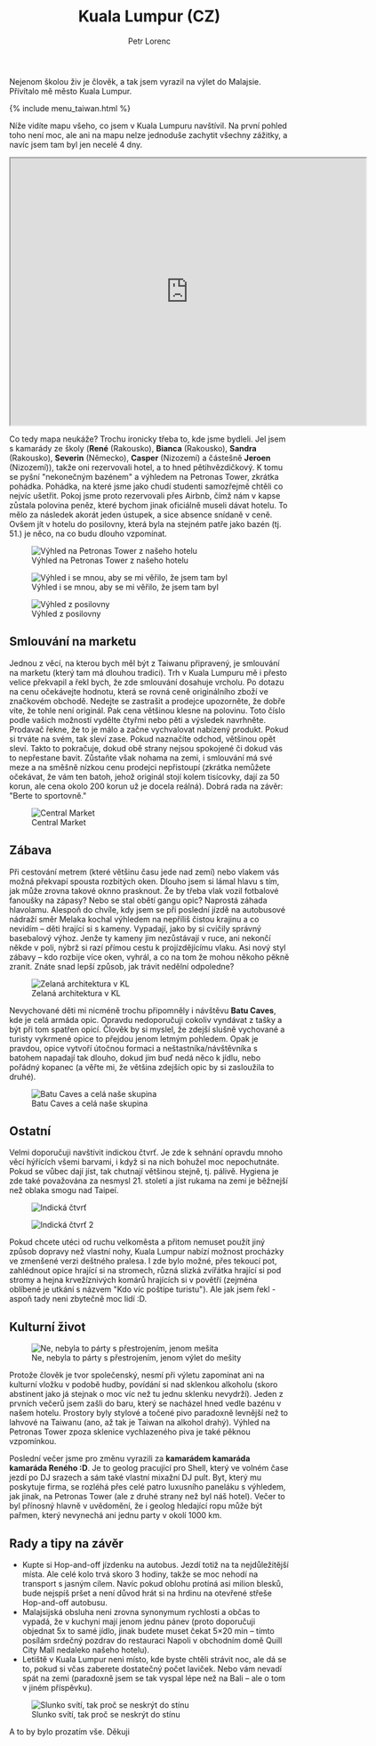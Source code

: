 ﻿---
layout: post
title: Kuala Lumpur (CZ)
description: Cestování po Kualu Lumpuru, Malajsie, zkušenosti a památky
author: Petr Lorenc
comments: true
---

Nejenom školou živ je člověk, a tak jsem vyrazil na výlet do Malajsie. Přívítalo mě město Kuala Lumpur.

{% include menu_taiwan.html %}

Níže vidíte mapu všeho, co jsem v Kuala Lumpuru navštívil. Na první pohled toho není moc, ale ani na mapu nelze jednoduše zachytit všechny zážitky, a navíc jsem tam byl jen necelé 4 dny. 

<iframe src="https://www.google.com/maps/d/u/0/embed?mid=1L-RregMPWPxi2EdyBWeduEQSJMOXdWcY" width="640" height="480"></iframe>

Co tedy mapa neukáže? Trochu ironicky třeba to, kde jsme bydleli. Jel jsem s kamarády ze školy (**René** (Rakousko), **Bianca** (Rakousko), **Sandra** (Rakousko), **Severin** (Německo), **Casper** (Nizozemí) a částešně **Jeroen** (Nizozemí)), takže oni rezervovali hotel, a to hned pětihvězdičkový. K tomu se pyšní "nekonečným bazénem" a výhledem na Petronas Tower, zkrátka pohádka. Pohádka, na které jsme jako chudí studenti samozřejmě chtěli co nejvíc ušetřit. Pokoj jsme proto rezervovali přes Airbnb, čímž nám v kapse zůstala polovina peněz, které bychom jinak oficiálně museli dávat hotelu. To mělo za následek akorát jeden ústupek, a sice absence snídaně v ceně. Ovšem jít v hotelu do posilovny, která byla na stejném patře jako bazén (tj. 51.) je něco, na co budu dlouho vzpomínat.

<figure class="inage">
  <img src="{{ site.baseurl }}/images/KL/01.JPG" alt="Výhled na Petronas Tower z našeho hotelu" title="Petronas Tower"/>
  <figcaption>Výhled na Petronas Tower z našeho hotelu</figcaption>
</figure>

<figure class="inage">
<img src="{{ site.baseurl }}/images/KL/02.JPG" alt="Výhled i se mnou, aby se mi věřilo, že jsem tam byl" title="Petronas Tower 2"/>
  <figcaption>Výhled i se mnou, aby se mi věřilo, že jsem tam byl</figcaption>
</figure>

<figure class="inage">
<img src="{{ site.baseurl }}/images/KL/08.jpg" alt="Výhled z posilovny" title="Petronas Tower 3"/>
  <figcaption>Výhled z posilovny</figcaption>
</figure>

## Smlouvání na marketu


Jednou z věcí, na kterou bych měl být z Taiwanu připravený, je smlouvání na marketu (který tam má dlouhou tradici). Trh v Kuala Lumpuru mě i přesto velice překvapil a řekl bych, že zde smlouvání dosahuje vrcholu. Po dotazu na cenu očekávejte hodnotu, která se rovná ceně originálního zboží ve značkovém obchodě. Nedejte se zastrašit a prodejce upozorněte, že dobře víte, že tohle není originál. Pak cena většinou klesne na polovinu. Toto číslo podle vašich možností vydělte čtyřmi nebo pěti a výsledek navrhněte. Prodavač řekne, že to je málo a začne vychvalovat nabízený produkt. Pokud si trváte na svém, tak sleví zase. Pokud naznačíte odchod, většinou opět sleví. Takto to pokračuje, dokud obě strany nejsou spokojené či dokud vás to nepřestane bavit. Zůstaňte však nohama na zemi, i smlouvání má své meze a na směšně nízkou cenu prodejci nepřistoupí (zkrátka nemůžete očekávat, že vám ten batoh, jehož originál stojí kolem tisícovky, dají za 50 korun, ale cena okolo 200 korun už je docela reálná). Dobrá rada na závěr: "Berte to sportovně." 

<figure class="inage">
<img src="{{ site.baseurl }}/images/KL/10.JPG" alt="Central Market" title="Central Market"/>
  <figcaption>Central Market</figcaption>
</figure>

## Zábava


Při cestování metrem (které většinu času jede nad zemí) nebo vlakem vás možná překvapí spousta rozbitých oken. Dlouho jsem si lámal hlavu s tím, jak může zrovna takové oknno prasknout. Že by třeba vlak vozil fotbalové fanoušky na zápasy? Nebo se stal obětí gangu opic? Naprostá záhada hlavolamu. Alespoň do chvíle, kdy jsem se při poslední jízdě na autobusové nádraží směr Melaka kochal výhledem na nepříliš čistou krajinu a co nevidím – děti hrající si s kameny. Vypadají, jako by si cvičily správný basebalový výhoz. Jenže ty kameny jim nezůstávají v ruce, ani nekončí někde v poli, nýbrž si razí přímou cestu k projízdějícímu vlaku. Asi nový styl zábavy – kdo rozbije více oken, vyhrál, a co na tom že mohou někoho pěkně zranit. Znáte snad lepší způsob, jak trávit nedělní odpoledne?

<figure class="inage">
<img src="{{ site.baseurl }}/images/KL/07.JPG" alt="Zelaná architektura v KL" title="Zelaná architektura v KL"/>
  <figcaption>Zelaná architektura v KL</figcaption>
</figure>

 Nevychované děti mi nicméně trochu připomněly i návštěvu **Batu Caves**, kde je celá armáda opic. Opravdu nedoporučuji cokoliv vyndávat z tašky a být při tom spatřen opicí. Člověk by si myslel, že zdejší slušně vychované a turisty vykrmené opice to přejdou jenom letmým pohledem. Opak je pravdou, opice vytvoří útočnou formaci a neštastníka/návštěvníka s batohem napadají tak dlouho, dokud jim buď nedá něco k jídlu, nebo pořádný kopanec (a věřte mi, že většina zdejších opic by si zasloužila to druhé).

<figure class="inage">
<img src="{{ site.baseurl }}/images/KL/09.jpeg" alt="Batu Caves a celá naše skupina" title="Batu Caves a celá naše skupina"/>
  <figcaption>Batu Caves a celá naše skupina</figcaption>
</figure>

## Ostatní


Velmi doporučuji navštívit indickou čtvrť. Je zde k sehnání opravdu mnoho věcí hýřících všemi barvami, i když si na nich bohužel moc nepochutnáte. Pokud se vůbec dají jíst, tak chutnají většinou stejně, tj. pálivě. Hygiena je zde také považována za nesmysl 21. století a jíst rukama na zemi je běžnejší než oblaka smogu nad Taipeí. 

<figure class="inage">
	<img src="{{ site.baseurl }}/images/KL/03.JPG" alt="Indická čtvrť" title="Indická čtvrť"/>
</figure>
<figure class="inage">
	<img src="{{ site.baseurl }}/images/KL/04.JPG" alt="Indická čtvrť 2" title="Indická čtvrť 2"/>
</figure>

Pokud chcete utéci od ruchu velkoměsta a přitom nemuset použít jiný způsob dopravy než vlastní nohy, Kuala Lumpur nabízí možnost procházky ve zmenšené verzi deštného pralesa. I zde bylo možné, přes tekoucí pot, zahlédnout opice hrající si na stromech, různá slizká zvířátka hrající si pod stromy a hejna krvežíznivých komárů hrajících si v povětří (zejména oblíbené je utkání s názvem "Kdo víc poštípe turistu"). Ale jak jsem řekl - aspoň tady neni zbytečně moc lidí :D.


## Kulturní život

<figure class="inage">
<img src="{{ site.baseurl }}/images/KL/06.JPG" alt="Ne, nebyla to párty s přestrojením, jenom mešita" title="Mešita v KL"/>
  <figcaption>Ne, nebyla to párty s přestrojením, jenom výlet do mešity</figcaption>
</figure>

Protože člověk je tvor společenský, nesmí při výletu zapomínat ani na kulturní vložku v podobě hudby, povídání si nad sklenkou alkoholu (skoro abstinent jako já stejnak o moc víc než tu jednu sklenku nevydrží). Jeden z prvních večerů jsem zašli do baru, který se nacházel hned vedle bazénu v našem hotelu. Prostory byly stylové a točené pivo paradoxně levnější než to lahvové na Taiwanu (ano, až tak je Taiwan na alkohol drahý). Výhled na Petronas Tower zpoza sklenice vychlazeného piva je také pěknou vzpomínkou. 


Poslední večer jsme pro změnu vyrazili za **kamarádem kamaráda kamaráda Reného :D**. Je to geolog pracující pro Shell, který ve volném čase jezdí po DJ srazech a sám také vlastní mixažní DJ pult. Byt, který mu poskytuje firma, se rozléhá přes celé patro luxusního paneláku s výhledem, jak jinak, na Petronas Tower (ale z druhé strany než byl náš hotel). Večer to byl přínosný hlavně v uvědomění, že i geolog hledající ropu může být pařmen, který nevynechá ani jednu party v okolí 1000 km.


## Rady a tipy na závěr


 - Kupte si Hop-and-off jízdenku na autobus. Jezdí totiž na ta nejdůležitější místa. Ale celé kolo trvá skoro 3 hodiny, takže se moc nehodí na transport s jasným cílem. Navíc pokud oblohu protíná asi milion blesků, bude nejspíš pršet a není důvod hrát si na hrdinu na otevřené střeše Hop-and-off autobusu.
 - Malajsijská obsluha neni zrovna synonymum rychlosti a občas to vypadá, že v kuchyni mají jenom jednu pánev (proto doporučuji objednat 5x to samé jídlo, jinak budete muset čekat 5×20 min – tímto posílám srdečný pozdrav do restauraci Napoli v obchodním domě Quill City Mall nedaleko našeho hotelu).
 - Letiště v Kuala Lumpur neni místo, kde byste chtěli strávit noc, ale dá se to, pokud si včas zaberete dostatečný počet laviček. Nebo vám nevadí spát na zemi (paradoxně jsem se tak vyspal lépe než na Bali – ale o tom v jiném příspěvku).

<figure class="inage">
 <img src="{{ site.baseurl }}/images/KL/05.JPG" alt="Slunko svítí, tak proč se neskrýt do stínu" title="Menara Kuala Lumpur"/>
  <figcaption>Slunko svítí, tak proč se neskrýt do stínu</figcaption>
</figure>

 A to by bylo prozatím vše. Děkuji
